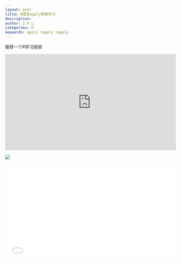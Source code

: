 ```yaml
---
layout: post
title: R语言apply家族学习
description:
author: Z.P.L.
categories: R
keywords: apply lapply tapply
---
```


推荐一个R学习视频

<iframe width="560" height="315" src="https://www.youtube.com/embed/IGJMb95--m8?si=sPhalMeWxOO7UfB-" title="YouTube video player" frameborder="0" allow="accelerometer; autoplay; clipboard-write; encrypted-media; gyroscope; picture-in-picture; web-share" allowfullscreen></iframe>



![](https://upload.wikimedia.org/wikipedia/commons/1/13/2019_BMW_740d_xDrive_M_Sport_Automatic_3.0_Front.jpg)


<iframe width="560" height="315" src="//player.bilibili.com/player.html?aid=829367595&bvid=BV1Uu4y117Bv&cid=1221254447&page=1" scrolling="no" border="0" frameborder="no" framespacing="0" allowfullscreen="true"> </iframe>
